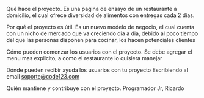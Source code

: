 Qué hace el proyecto.
Es una pagina de ensayo de un restaurante a domicilio, el cual ofrece diversidad de alimentos con entregas cada 2 dias.


Por qué el proyecto es útil.
Es un nuevo modelo de negocio, el cual cuenta con un nicho de mercado que va creciendo dia a dia, debido al poco tiempo del que las personas disponen para cocinar, los hacen potenciales clientes


Cómo pueden comenzar los usuarios con el proyecto.
Se debe agregar el menu mas explicito, a como el restaurante lo quisiera manejar


Dónde pueden recibir ayuda los usuarios con tu proyecto
Escribiendo al email soporte@code123.com


Quién mantiene y contribuye con el proyecto.
Programador Jr, Ricardo
